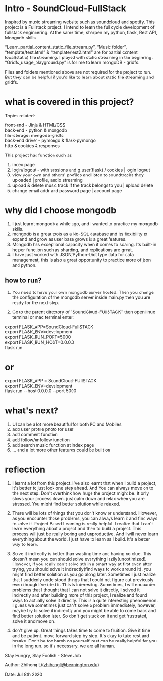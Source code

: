 # Intro - SoundCloud-FullStack
Inspired by music streaming website such as soundcloud and spotify.
This project is a Fullstack project. I intend to learn the full cycle
development of fullstack enginnering. At the same time, sharpen my 
python, flask, Rest API, Mongodb skills. 

“Learn_partial_content_static_file_stream.py”,  “Music folder”, “template/test.html” & “template/test2.html” are for partial content local(static) file streaming. I played with static streaming in the beginning. 
“Gridfs_usage_playground.py” is for me to learn mongoDB - gridfs. 

Files and folders mentioned above are not required for the project to run. But they can be helpful if you’d like to learn about static file streaming and gridfs.


# what is covered in this project?
Topics related:

front-end - Jinja & HTML/CSS  
back-end - python & mongodb  
file-storage: mongodb-gridfs  
back-end driver - pymongo & flask-pymongo  
http & cookies & responses  


This project has function such as
1. index page
2. login/logout - with sessions and g.user(flask) / cookies | login logout
3. view your own and others' profiles and listen to soundtracks they uploaded | profile, audio streaming
4. upload & delete music track if the track belongs to you | upload delete
5. change email addr and password page | account page


# why did I choose mongodb
1. I just learnt mongodb a while ago, and I wanted to practice my mongodb skills.
2. mongodb is a great tools as a No-SQL database and its flexibility to expand and grow
as user base grows is a great features. 
3. Mongodb has exceptional capacity when it comes to scaling. Its built-in helper function
such as sharding, and replications are great.
4. I have just worked with JSON/Python-Dict type data for data management, this is also a 
great opportunity to practice more of json and python. 


## how to run?
1. You need to have your own mongodb server hosted. 
Then you change the configuration of the mongodb server inside main.py
then you are ready for the next step.

2. Go to the parent directory of "SoundCloud-FUllSTACK"
then open linux terminal or mac terminal enter:

export FLASK_APP=SoundCloud-FullSTACK\
export FLASK_ENV=development\
export FLASK_RUN_PORT=5000\
export FLASK_RUN_HOST=0.0.0.0\
flask run

# or 
export FLASK_APP = SoundCloud-FUllSTACK\
export FLASK_ENV=development\
flask run --host 0.0.0.0 --port 5000


# what's next?
1. UI can be a lot more beautiful for both PC and Mobiles
2. add user profile photo for user
3. add comment function
4. add follow/unfollow function
5. add search music function at index page
6. ... and a lot more other features could be built on

# reflection
1. I learnt a lot from this project.
I've also learnt that when I build a project, it's better to just look
one step ahead. And You can always move on to the next step. Don't overthink
how huge the project might be. It only slows your process down. just calm down
and relax when you are stressed. You might find better solution while relaxed.

2. There will be lots of things that you don't know or understand. However, as
you encounter those problems, you can always learn it and find ways to solve it.
Project Based Learning is really helpful. I realize that I can't learn everything
about a project and then to build a project. This process will just be really boring
and unproductive. And I will never learn everything about the world. I just have to learn
as I build. It's a better way to learn. 


3. Solve it indirectly is better than wasting time and having no clue. This doesn't mean
you can should solve everything lazily(unoptimized). However, if you really can't solve 
sth in a smart way at first even after trying, you should solve it indirectly(find ways
to work around it). you might find better solution as you go along later.
Sometimes I just realize that I suddenly understood things that I could not figure out
previously even though I've tried it. This is interesting. Sometimes, I will encounter 
problems that I thought that I can not solve it directly, I solved it indirectly and 
after building more of this project, I realize and found ways to actually solve it directly.
This is a quite interesting phenomenon. I guess we sometimes just can't solve a problem
immediately, however, maybe try to solve it indirectly and you might be able to come back 
and find better solution later. So don't get stuck on it and get frustrated, solve it and
move on. 

4. don't give up. Great things takes time to come to fruition. Give it time and be patient.
move forward step by step. It's okay to take rest and breaks. Don't be too harsh on yourself.
rest can be really helpful for you in the long run. so it's necessary. we are all human.


Stay Hungry, Stay Foolish - Steve Job

Author: Zhihong Li(zhihongli@bennington.edu)

Date: Jul 8th 2020
